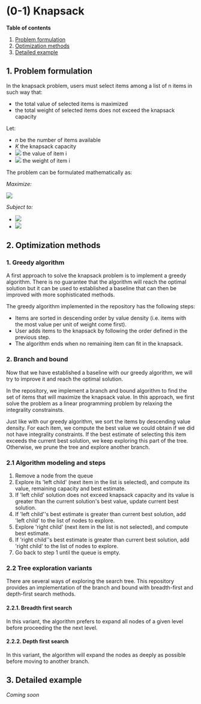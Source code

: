 # (0-1) Knapsack

**Table of contents**
1. [Problem formulation](#problem-formulation)
2. [Optimization methods](#optimization-methods)
3. [Detailed example](#detailed-example)

<a id="problem-formulation"></a>

## 1. Problem formulation
In the knapsack problem, users must select items among a list of n items in such way that:
- the total value of selected items is maximized
- the total weight of selected items does not exceed the knapsack capacity

Let:
- *n* be the number of items available
- *K* the knapsack capacity
- <img src="https://render.githubusercontent.com/render/math?math=v_i"> the value of item i
- <img src="https://render.githubusercontent.com/render/math?math=w_i"> the weight of item i

The problem can be formulated mathematically as:

*Maximize:*
 
<img src="https://render.githubusercontent.com/render/math?math=\sum_{i=1}^{n} v_i * x_i">

*Subject to:*

- <img src="https://render.githubusercontent.com/render/math?math=x_i \in (0,1)">
- <img src="https://render.githubusercontent.com/render/math?math=\sum_{i=1}^{n} w_i * x_i <= K">

<a id="optimization-methods"></a>

## 2. Optimization methods

### 1. Greedy algorithm
A first approach to solve the knapsack problem is to implement a greedy algorithm. There is no guarantee that the algorithm will reach the optimal solution but it can be used to established a baseline that can then be improved with more sophisticated methods.

The greedy algorithm implemented in the repository has the following steps:
- Items are sorted in descending order by value density (i.e. items with the most value per unit of weight come first).
- User adds items to the knapsack by following the order defined in the previous step.
- The algorithm ends when no remaining item can fit in the knapsack.

### 2. Branch and bound
Now that we have established a baseline with our greedy algorithm, we will try to improve it and reach the optimal solution.

In the repository, we implement a branch and bound algorithm to find the set of items that will maximize the knapsack value. In this approach, we first solve the problem as a linear programming problem by relaxing the integrality constrainsts.

Just like with our greedy algorithm, we sort the items by descending value density. For each item, we compute the best value we could obtain if we did not have integrality constraints. If the best estimate of selecting this item exceeds the current best solution, we keep exploring this part of the tree. Otherwise, we prune the tree and explore another branch. 

### 2.1 Algorithm modeling and steps
1. Remove a node from the queue
2. Explore its 'left child' (next item in the list is selected), and compute its value, remaining capacity and best estimate.
3. If 'left child' solution does not exceed knapsack capacity and its value is greater than the current solution's best value, update current best solution.
4. If 'left child''s best estimate is greater than current best solution, add 'left child' to the list of nodes to explore.
5. Explore 'right child' (next item in the list is not selected), and compute best estimate.
6. If 'right child''s best estimate is greater than current best solution, add 'right child' to the list of nodes to explore.
7. Go back to step 1 until the queue is empty.

### 2.2 Tree exploration variants
There are several ways of exploring the search tree. This repository provides an implementation of the branch and bound with breadth-first and depth-first search methods.
#### 2.2.1. Breadth first search
In this variant, the algorithm prefers to expand all nodes of a given level before proceeding the the next level.
#### 2.2.2. Depth first search
In this variant, the algorithm will expand the nodes as deeply as possible before moving to another branch.

<a id="detailed example"></a>

## 3. Detailed example
*Coming soon*
